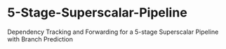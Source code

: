 # 5-Stage-Superscalar-Pipeline
 Dependency Tracking and Forwarding for a 5-stage Superscalar Pipeline with Branch Prediction
